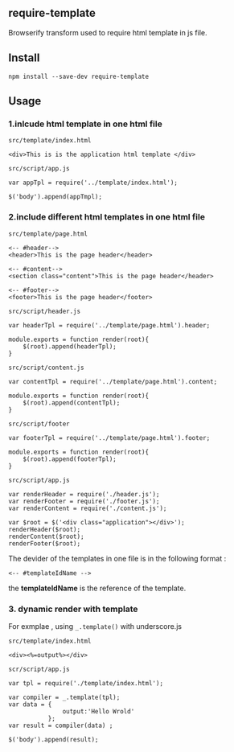 
## require-template

Browserify transform used to require html template in js file.

## Install

```
npm install --save-dev require-template
```

## Usage

### 1.inlcude html template in one html file

`src/template/index.html`


	<div>This is is the application html template </div>

	
`src/script/app.js`


	var appTpl = require('../template/index.html');
	
	$('body').append(appTmpl);

### 2.include different html templates in one html file

`src/template/page.html`

	<-- #header-->
	<header>This is the page header</header>

	<-- #content-->
	<section class="content">This is the page header</header>
	
	<-- #footer-->
	<footer>This is the page header</footer>	
	
`src/script/header.js`


	var headerTpl = require('../template/page.html').header;
	
	module.exports = function render(root){
		$(root).append(headerTpl);
	}
	
`src/script/content.js`


	var contentTpl = require('../template/page.html').content;
	
	module.exports = function render(root){
		$(root).append(contentTpl);
	}
	
`src/script/footer`


	var footerTpl = require('../template/page.html').footer;
	
	module.exports = function render(root){
		$(root).append(footerTpl);
	}

	
`src/script/app.js`


	var renderHeader = require('./header.js');
	var renderFooter = require('./footer.js');
	var renderContent = require('./content.js');		
	
	var $root = $('<div class="application"></div>');
	renderHeader($root);
	renderContent($root);
	renderFooter($root);		
	
The devider of the templates in one file is in the following format :

	<-- #templateIdName -->

the **templateIdName** is the reference of the template.

### 3. dynamic render with template 

For exmplae , using `_.template()` with underscore.js

`src/template/index.html`

	<div><%=output%></div>

`scr/script/app.js`	

	var tpl = require('./template/index.html');
	
	var compiler = _.template(tpl);
	var data = {
	           	   output:'Hello Wrold'
	           };
	var result = compiler(data)	;
	
	$('body').append(result);


				